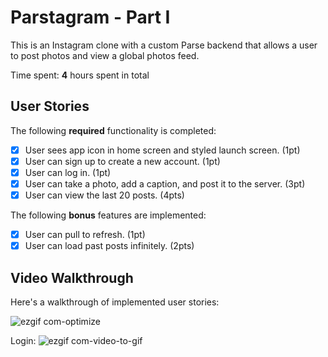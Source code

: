 # Parstagram - Part I

This is an Instagram clone with a custom Parse backend that allows a user to post photos and view a global photos feed.

Time spent: **4** hours spent in total

## User Stories

The following **required** functionality is completed:

- [x] User sees app icon in home screen and styled launch screen. (1pt)
- [x] User can sign up to create a new account. (1pt)
- [x] User can log in. (1pt)
- [x] User can take a photo, add a caption, and post it to the server. (3pt)
- [x] User can view the last 20 posts. (4pts)

The following **bonus** features are implemented:

- [x] User can pull to refresh. (1pt)
- [x] User can load past posts infinitely. (2pts)

## Video Walkthrough

Here's a walkthrough of implemented user stories:

![ezgif com-optimize](https://user-images.githubusercontent.com/49248018/117406807-6a957400-aec2-11eb-9053-daa856987868.gif)

Login:
![ezgif com-video-to-gif](https://user-images.githubusercontent.com/49248018/117548376-8cd5e180-afe9-11eb-94c6-dd6789379a8c.gif)

